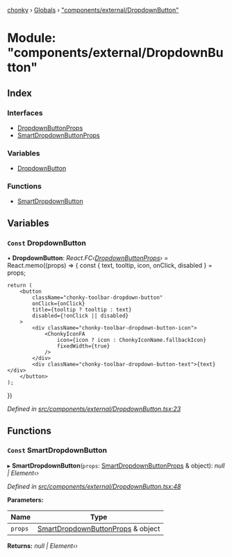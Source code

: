 [chonky](../README.md) › [Globals](../globals.md) › ["components/external/DropdownButton"](_components_external_dropdownbutton_.md)

# Module: "components/external/DropdownButton"

## Index

### Interfaces

* [DropdownButtonProps](../interfaces/_components_external_dropdownbutton_.dropdownbuttonprops.md)
* [SmartDropdownButtonProps](../interfaces/_components_external_dropdownbutton_.smartdropdownbuttonprops.md)

### Variables

* [DropdownButton](_components_external_dropdownbutton_.md#const-dropdownbutton)

### Functions

* [SmartDropdownButton](_components_external_dropdownbutton_.md#const-smartdropdownbutton)

## Variables

### `Const` DropdownButton

• **DropdownButton**: *React.FC‹[DropdownButtonProps](../interfaces/_components_external_dropdownbutton_.dropdownbuttonprops.md)›* = React.memo((props) => {
    const { text, tooltip, icon, onClick, disabled } = props;

    return (
        <button
            className="chonky-toolbar-dropdown-button"
            onClick={onClick}
            title={tooltip ? tooltip : text}
            disabled={!onClick || disabled}
        >
            <div className="chonky-toolbar-dropdown-button-icon">
                <ChonkyIconFA
                    icon={icon ? icon : ChonkyIconName.fallbackIcon}
                    fixedWidth={true}
                />
            </div>
            <div className="chonky-toolbar-dropdown-button-text">{text}</div>
        </button>
    );
})

*Defined in [src/components/external/DropdownButton.tsx:23](https://github.com/TimboKZ/Chonky/blob/bceb265/src/components/external/DropdownButton.tsx#L23)*

## Functions

### `Const` SmartDropdownButton

▸ **SmartDropdownButton**(`props`: [SmartDropdownButtonProps](../interfaces/_components_external_dropdownbutton_.smartdropdownbuttonprops.md) & object): *null | Element‹›*

*Defined in [src/components/external/DropdownButton.tsx:48](https://github.com/TimboKZ/Chonky/blob/bceb265/src/components/external/DropdownButton.tsx#L48)*

**Parameters:**

Name | Type |
------ | ------ |
`props` | [SmartDropdownButtonProps](../interfaces/_components_external_dropdownbutton_.smartdropdownbuttonprops.md) & object |

**Returns:** *null | Element‹›*
